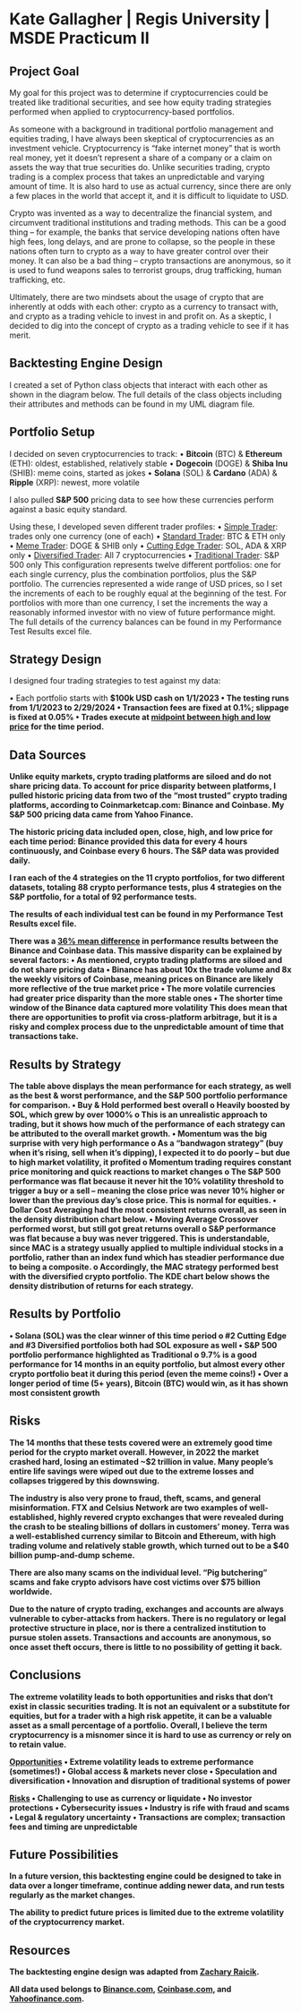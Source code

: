 # Kate Gallagher | Regis University | MSDE Practicum II

## Project Goal
My goal for this project was to determine if cryptocurrencies could be treated like traditional securities, and see how equity trading strategies performed when applied to cryptocurrency-based portfolios. 

As someone with a background in traditional portfolio management and equities trading, I have always been skeptical of cryptocurrencies as an investment vehicle. Cryptocurrency is “fake internet money” that is worth real money, yet it doesn’t represent a share of a company or a claim on assets the way that true securities do. Unlike securities trading, crypto trading is a complex process that takes an unpredictable and varying amount of time. It is also hard to use as actual currency, since there are only a few places in the world that accept it, and it is difficult to liquidate to USD. 

Crypto was invented as a way to decentralize the financial system, and circumvent traditional institutions and trading methods. This can be a good thing – for example, the banks that service developing nations often have high fees, long delays, and are prone to collapse, so the people in these nations often turn to crypto as a way to have greater control over their money. It can also be a bad thing – crypto transactions are anonymous, so it is used to fund weapons sales to terrorist groups, drug trafficking, human trafficking, etc. 

Ultimately, there are two mindsets about the usage of crypto that are inherently at odds with each other: crypto as a currency to transact with, and crypto as a trading vehicle to invest in and profit on. As a skeptic, I decided to dig into the concept of crypto as a trading vehicle to see if it has merit.

## Backtesting Engine Design
I created a set of Python class objects that interact with each other as shown in the diagram below. The full details of the class objects including their attributes and methods can be found in my UML diagram file. 	

## Portfolio Setup
I decided on seven cryptocurrencies to track:
•	<b>Bitcoin</b> (BTC) & <b>Ethereum</b> (ETH): oldest, established, relatively stable
•	<b>Dogecoin</b> (DOGE) & <b>Shiba Inu</b> (SHIB): meme coins, started as jokes
•	<b>Solana</b> (SOL) & <b>Cardano</b> (ADA) & <b>Ripple</b> (XRP): newest, more volatile

I also pulled <b>S&P 500</b> pricing data to see how these currencies perform against a basic equity standard.

Using these, I developed seven different trader profiles:
•	<u>Simple Trader</u>: trades only one currency (one of each)
•	<u>Standard Trader</u>: BTC & ETH only
•	<u>Meme Trader</u>: DOGE & SHIB only
•	<u>Cutting Edge Trader</u>: SOL, ADA & XRP only
•	<u>Diversified Trader</u>: All 7 cryptocurrencies
•	<u>Traditional Trader</u>: S&P 500 only
This configuration represents twelve different portfolios: one for each single currency, plus the combination portfolios, plus the S&P portfolio.
The currencies represented a wide range of USD prices, so I set the increments of each to be roughly equal at the beginning of the test. For portfolios with more than one currency, I set the increments the way a reasonably informed investor with no view of future performance might. The full details of the currency balances can be found in my Performance Test Results excel file.

## Strategy Design
I designed four trading strategies to test against my data:
 
•	Each portfolio starts with <b>$100k USD cash on 1/1/2023
•	The testing runs from <b>1/1/2023</b> to <b>2/29/2024</b>
•	Transaction fees are fixed at <b>0.1%</b>; slippage is fixed at <b>0.05%</b>
•	Trades execute at <u>midpoint between high and low price</u> for the time period. 

## Data Sources
Unlike equity markets, crypto trading platforms are siloed and do not share pricing data. To account for price disparity between platforms, I pulled historic pricing data from two of the “most trusted” crypto trading platforms, according to Coinmarketcap.com: Binance and Coinbase. My S&P 500 pricing data came from Yahoo Finance. 

The historic pricing data included open, close, high, and low price for each time period: Binance provided this data for every 4 hours continuously, and Coinbase every 6 hours. The S&P data was provided daily.

I ran each of the 4 strategies on the 11 crypto portfolios, for two different datasets, totaling 88 crypto performance tests, plus 4 strategies on the S&P portfolio, for a total of 92 performance tests.  

The results of each individual test can be found in my Performance Test Results excel file. 

There was a <u>36% mean difference</u> in performance results between the Binance and Coinbase data. This massive disparity can be explained by several factors:
•	As mentioned, crypto trading platforms are siloed and do not share pricing data
•	Binance has about 10x the trade volume and 8x the weekly visitors of Coinbase, meaning prices on Binance are likely more reflective of the true market price
•	The more volatile currencies had greater price disparity than the more stable ones
•	The shorter time window of the Binance data captured more volatility
This does mean that there are opportunities to profit via cross-platform arbitrage, but it is a risky and complex process due to the unpredictable amount of time that transactions take.

## Results by Strategy
 
The table above displays the mean performance for each strategy, as well as the best & worst performance, and the S&P 500 portfolio performance for comparison. 
•	<b>Buy & Hold</b> performed best overall
o	Heavily boosted by SOL, which grew by over 1000% 
o	This is an unrealistic approach to trading, but it shows how much of the performance of each strategy can be attributed to the overall market growth.
•	<b>Momentum</b> was the big surprise with very high performance
o	As a “bandwagon strategy” (buy when it’s rising, sell when it’s dipping), I expected it to do poorly – but due to high market volatility, it profited 
o	Momentum trading requires constant price monitoring and quick reactions to market changes
o	The S&P 500 performance was flat because it never hit the 10% volatility threshold to trigger a buy or a sell – meaning the close price was never 10% higher or lower than the previous day’s close price. This is normal for equities.
•	<b>Dollar Cost Averaging</b> had the most consistent returns overall, as seen in the density distribution chart below. 
•	<b>Moving Average Crossover</b> performed worst, but still got great returns overall
o	S&P performance was flat because a buy was never triggered. This is understandable, since MAC is a strategy usually applied to multiple individual stocks in a portfolio, rather than an index fund which has steadier performance due to being a composite.
o	Accordingly, the MAC strategy performed best with the diversified crypto portfolio.
The KDE chart below shows the density distribution of returns for each strategy. 
 


## Results by Portfolio
 
 
•	Solana (SOL) was the clear winner of this time period
o	#2 Cutting Edge and #3 Diversified portfolios both had SOL exposure as well
•	S&P 500 portfolio performance highlighted as Traditional
o	9.7% is a good performance for 14 months in an equity portfolio, but almost every other crypto portfolio beat it during this period (even the meme coins!) 
•	Over a longer period of time (5+ years), Bitcoin (BTC) would win, as it has shown most consistent growth

## Risks
The 14 months that these tests covered were an extremely good time period for the crypto market overall. However, in 2022 the market crashed hard, losing an estimated <b>~$2 trillion</b> in value. Many people’s entire life savings were wiped out due to the extreme losses and collapses triggered by this downswing.

The industry is also very prone to fraud, theft, scams, and general misinformation. FTX and Celsius Network are two examples of well-established, highly revered crypto exchanges that were revealed during the crash to be stealing billions of dollars in customers’ money. Terra was a well-established currency similar to Bitcoin and Ethereum, with high trading volume and relatively stable growth, which turned out to be a $40 billion pump-and-dump scheme. 

There are also many scams on the individual level. “Pig butchering” scams and fake crypto advisors have cost victims over $75 billion worldwide. 

Due to the nature of crypto trading, exchanges and accounts are always vulnerable to cyber-attacks from hackers. There is no regulatory or legal protective structure in place, nor is there a centralized institution to pursue stolen assets. Transactions and accounts are anonymous, so once asset theft occurs, there is little to no possibility of getting it back. 

## Conclusions
The extreme volatility leads to both opportunities and risks that don’t exist in classic securities trading. It is not an equivalent or a substitute for equities, but for a trader with a high risk appetite, it can be a valuable asset as a small percentage of a portfolio. Overall, I believe the term cryptocurrency is a misnomer since it is hard to use as currency or rely on to retain value. 

<u>Opportunities</u>
•	Extreme volatility leads to extreme performance (sometimes!)
•	Global access & markets never close
•	Speculation and diversification 
•	Innovation and disruption of traditional systems of power

<u>Risks</u>
•	Challenging to use as currency or liquidate
•	No investor protections
•	Cybersecurity issues
•	Industry is rife with fraud and scams
•	Legal & regulatory uncertainty
•	Transactions are complex; transaction fees and timing are unpredictable

## Future Possibilities
In a future version, this backtesting engine could be designed to take in data over a longer timeframe, continue adding newer data, and run tests regularly as the market changes.

The ability to predict future prices is limited due to the extreme volatility of the cryptocurrency market. 

## Resources
The backtesting engine design was adapted from [Zachary Raicik](https://medium.com/@raicik.zach/python-backtesting-a-beginners-guide-to-building-your-own-backtester-c31bddf05a59).

All data used belongs to [Binance.com](https://www.binance.com), [Coinbase.com](https://www.coinbase.com), and [Yahoofinance.com](https://www.yahoofinance.com).



